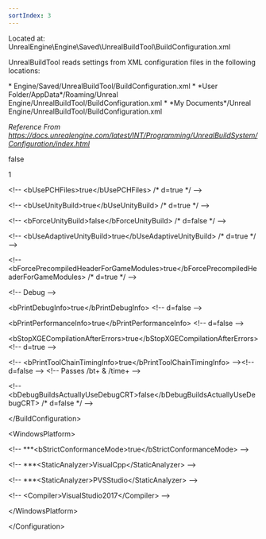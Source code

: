 ```yaml
---
sortIndex: 3
---
```


Located at: UnrealEngine\\Engine\\Saved\\UnrealBuildTool\\BuildConfiguration.xml

UnrealBuildTool reads settings from XML configuration files in the following locations:

\* Engine/Saved/UnrealBuildTool/BuildConfiguration.xml 
\* \*User Folder/AppData\*/Roaming/Unreal Engine/UnrealBuildTool/BuildConfiguration.xml 
\* \*My Documents\*/Unreal Engine/UnrealBuildTool/BuildConfiguration.xml

*Reference From https://docs.unrealengine.com/latest/INT/Programming/UnrealBuildSystem/Configuration/index.html*



<?xml version="1.0" encoding="utf-8" ?>

<Configuration xmlns="https://www.unrealengine.com/BuildConfiguration">

<BuildConfiguration>

<!-- Debug -->

<!-- &lt;bSupportEditAndContinue&gt;false&lt;/bSupportEditAndContinue&gt; /\* d=false \*/ -->

<!--***<bOmitPCDebugInfoInDevelopment&gt;true&lt;/bOmitPCDebugInfoInDevelopment&gt; /\* d=false */ -->

<!-- &lt;bDisableDebugInfoForGeneratedCode&gt;false&lt;/bDisableDebugInfoForGeneratedCode&gt;--&gt; &lt;!-- /* d=true \*/ -->

<!-- &lt;bAllowLTCG&gt;false&lt;/bAllowLTCG&gt; /\* d=false */ -->

<!-- Build -->

 <bAdaptiveUnityDisablesPCH>false</bAdaptiveUnityDisablesPCH>                        <!-- d=false -->

<ProcessorCountMultiplier>1</ProcessorCountMultiplier>                              <!-- d=1     -->

 <!--***
<MinFilesUsingPrecompiledHeaderOverride>1</MinFilesUsingPrecompiledHeaderOverride>  /* d=0    
*/ -->

 <!--<bFasterWithoutUnity>true</bFasterWithoutUnity>

<!--*\*\* &lt;bAllowRemotelyCompiledPCHs&gt;true&lt;/bAllowRemotelyCompiledPCHs&gt; /\* d=false \*/ -->

<!-- &lt;bUseIncrementalLinking&gt;true&lt;/bUseIncrementalLinking&gt; /\* d=false */ -->

<!--**\* &lt;bUseFastPDBLinking&gt;true&lt;/bUseFastPDBLinking&gt; /\* d=false */ -->

<!--*** <bAddFastPDBToProjects&gt;true&lt;/bAddFastPDBToProjects&gt; /\* d=false */ -->

<!-- <bUseUBTMakefiles>true</bUseUBTMakefiles> /\* d=true */ -->

<!--***<bUseUHTMakefiles>true</bUseUHTMakefiles&gt; /* d=false */ -->

&lt;!-- &lt;bUsePCHFiles&gt;true&lt;/bUsePCHFiles&gt; /\* d=true \*/ --&gt;

&lt;!-- &lt;bUseUnityBuild&gt;true&lt;/bUseUnityBuild&gt; /\* d=true \*/ --&gt;

&lt;!-- &lt;bForceUnityBuild&gt;false&lt;/bForceUnityBuild&gt; /\* d=false \*/ --&gt;

&lt;!-- &lt;bUseAdaptiveUnityBuild&gt;true&lt;/bUseAdaptiveUnityBuild&gt; /\* d=true \*/ --&gt;

&lt;!-- &lt;bForcePrecompiledHeaderForGameModules&gt;true&lt;/bForcePrecompiledHeaderForGameModules&gt; /\* d=true \*/ --&gt;

&lt;!-- Debug --&gt;

&lt;bPrintDebugInfo&gt;true&lt;/bPrintDebugInfo&gt; &lt;!-- d=false --&gt;

&lt;bPrintPerformanceInfo&gt;true&lt;/bPrintPerformanceInfo&gt; &lt;!-- d=false --&gt;

&lt;bStopXGECompilationAfterErrors&gt;true&lt;/bStopXGECompilationAfterErrors&gt; &lt;!-- d=true --&gt;

&lt;!-- &lt;bPrintToolChainTimingInfo&gt;true&lt;/bPrintToolChainTimingInfo&gt; --&gt;&lt;!-- d=false --&gt; &lt;!-- Passes /bt+ & /time+ --&gt;

&lt;!-- &lt;bDebugBuildsActuallyUseDebugCRT&gt;false&lt;/bDebugBuildsActuallyUseDebugCRT&gt; /\* d=false \*/ --&gt;

&lt;/BuildConfiguration&gt;

&lt;WindowsPlatform&gt;

&lt;!-- \*\*\*&lt;bStrictConformanceMode&gt;true&lt;/bStrictConformanceMode&gt; --&gt;

&lt;!-- \*\*\*&lt;StaticAnalyzer&gt;VisualCpp&lt;/StaticAnalyzer&gt; --&gt;

&lt;!-- \*\*\*&lt;StaticAnalyzer&gt;PVSStudio&lt;/StaticAnalyzer&gt; --&gt;

&lt;!-- &lt;Compiler&gt;VisualStudio2017&lt;/Compiler&gt; --&gt;

&lt;/WindowsPlatform&gt;

&lt;/Configuration&gt;
